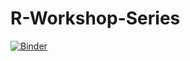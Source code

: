 # R-Workshop-Series

[![Binder](https://mybinder.org/badge_logo.svg)](https://mybinder.org/v2/gh/ccss-rs/R-Workshop-Series/main?urlpath=rstudio)
